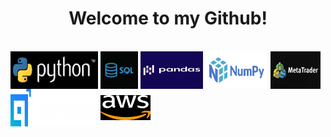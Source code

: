 <h1 align='center'>Welcome to my Github!</h1>

<div style="display: inline_block"><br>
   <img src='./img/python.png' align="center" alt="python" height="60" width="140">
   <img src='./img/sql.jpg' align="center" alt="sql" height="60" width="60">
   <img src='./img/pandas.png' align="center" alt="pandas" height="60" width="100">
   <img src='./img/numpy.png' align="center" alt="numpy" height="60" width="100">
   <img src='./img/metatrader.jpg' align="center" alt="metatrader" height="60" width="80">
   <img src='./img/quantzed.png' align="center" alt="quantzed" height="60" width="140">
   <img src='./img/aws.png' align="center" alt="aws" height="40" width="80">
</div>


<!--
**RobertoSoler/RobertoSoler** is a ✨ _special_ ✨ repository because its `README.md` (this file) appears on your GitHub profile.

Here are some ideas to get you started:

- 🔭 I’m currently working on ...
- 🌱 I’m currently learning ...
- 👯 I’m looking to collaborate on ...
- 🤔 I’m looking for help with ...
- 💬 Ask me about ...
- 📫 How to reach me: ...
- 😄 Pronouns: ...
- ⚡ Fun fact: ...
-->

